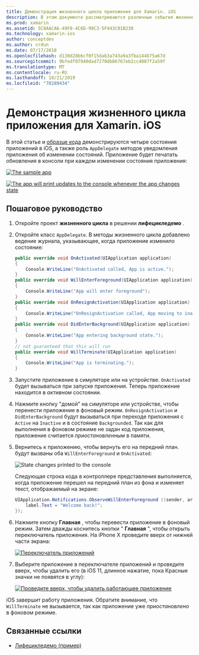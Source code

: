 ```yaml
---
title: Демонстрация жизненного цикла приложения для Xamarin. iOS
description: В этом документе рассматриваются различные события жизненного цикла, обрабатываемые делегатом приложения в приложении iOS, демонстрирующие, когда и как обрабатываются эти события.
ms.prod: xamarin
ms.assetid: 5C8AACA6-49F8-4C6D-99C3-5F443C01B230
ms.technology: xamarin-ios
author: conceptdev
ms.author: crdun
ms.date: 07/17/2018
ms.openlocfilehash: d130d28b6cf0f15dab3a743a9a3fba144b75a67d
ms.sourcegitcommit: 9bfedf07940dad7270db86767eb2cc4007f2a59f
ms.translationtype: MT
ms.contentlocale: ru-RU
ms.lasthandoff: 10/21/2019
ms.locfileid: "70289434"
---
```

# <a name="application-lifecycle-demo-for-xamarinios"></a>Демонстрация жизненного цикла приложения для Xamarin. iOS

В этой статье и [образце кода](https://docs.microsoft.com/samples/xamarin/ios-samples/lifecycledemo) демонстрируются четыре состояния приложений в iOS, а также роль `AppDelegate` методов уведомления приложения об изменении состояний. Приложение будет печатать обновления в консоли при каждом изменении состояния приложения:

[![](application-lifecycle-demo-images/image3-sml.png "The sample app")](application-lifecycle-demo-images/image3.png#lightbox)

[![](application-lifecycle-demo-images/image4.png "The app will print updates to the console whenever the app changes state")](application-lifecycle-demo-images/image4.png#lightbox)

## <a name="walkthrough"></a>Пошаговое руководство

1. Откройте проект **жизненного цикла** в решении **лифецикледемо** .
1. Откройте класс `AppDelegate`. В методы жизненного цикла добавлено ведение журнала, указывающее, когда приложение изменило состояние:

    ```csharp
    public override void OnActivated(UIApplication application)
    {
        Console.WriteLine("OnActivated called, App is active.");
    }
    public override void WillEnterForeground(UIApplication application)
    {
        Console.WriteLine("App will enter foreground");
    }
    public override void OnResignActivation(UIApplication application)
    {
        Console.WriteLine("OnResignActivation called, App moving to inactive state.");
    }
    public override void DidEnterBackground(UIApplication application)
    {
        Console.WriteLine("App entering background state.");
    }
    // not guaranteed that this will run
    public override void WillTerminate(UIApplication application)
    {
        Console.WriteLine("App is terminating.");
    }
    ```

1. Запустите приложение в симуляторе или на устройстве. `OnActivated` будет вызываться при запуске приложения. Теперь приложение находится в _активном_ состоянии.
1. Нажмите кнопку "домой" на симуляторе или устройстве, чтобы перенести приложение в фоновый режим. `OnResignActivation` и `DidEnterBackground` будут вызываться при переходе приложения с `Active` на `Inactive` и в состояние `Backgrounded`. Так как для выполнения в фоновом режиме не задан код приложения, приложение считается _приостановленным_ в памяти.
1. Вернитесь к приложению, чтобы вернуть его на передний план. будут вызваны оба `WillEnterForeground` и `OnActivated`:

    ![](application-lifecycle-demo-images/image4.png "State changes printed to the console")

    Следующая строка кода в контроллере представления выполняется, когда приложение перешел на передний план из фона и изменяет текст, отображаемый на экране:

    ```csharp
    UIApplication.Notifications.ObserveWillEnterForeground ((sender, args) => {
        label.Text = "Welcome back!";
    });
    ```

1. Нажмите кнопку **Главная** , чтобы перевести приложение в фоновый режим. Затем дважды коснитесь кнопки " **Главная** ", чтобы открыть переключатель приложения. На iPhone X проведите вверх от нижней части экрана:

    [![Переключатель приложений](application-lifecycle-demo-images/app-switcher-sml.png "Переключатель приложений")](application-lifecycle-demo-images/app-switcher.png#lightbox)
  
1. Выберите приложение в переключателе приложений и проведите вверх, чтобы удалить его (в iOS 11, длинное нажатие, пока Красные значки не появятся в углу):

    [![Проведите вверх, чтобы удалить работающее приложение](application-lifecycle-demo-images/app-switcher-swipe-sml.png "Проведите вверх, чтобы удалить работающее приложение")](application-lifecycle-demo-images/app-switcher-swipe.png#lightbox)

iOS завершит работу приложения. Обратите внимание, что `WillTerminate` не вызывается, так как приложение уже _приостановлено_ в фоновом режиме.

## <a name="related-links"></a>Связанные ссылки

- [Лифецикледемо (пример)](https://docs.microsoft.com/samples/xamarin/ios-samples/lifecycledemo)
